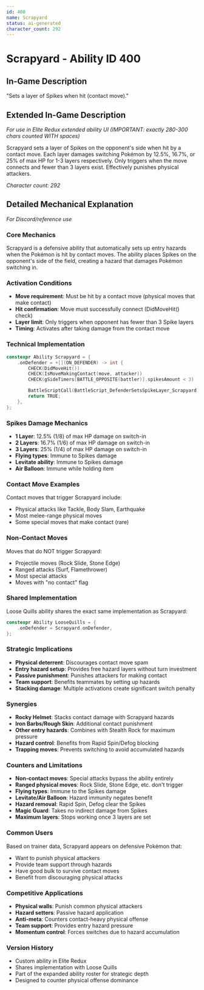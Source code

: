 ```yaml
---
id: 400
name: Scrapyard
status: ai-generated
character_count: 292
---
```


# Scrapyard - Ability ID 400

## In-Game Description
"Sets a layer of Spikes when hit (contact move)."

## Extended In-Game Description
*For use in Elite Redux extended ability UI (IMPORTANT: exactly 280-300 chars counted WITH spaces)*

Scrapyard sets a layer of Spikes on the opponent's side when hit by a contact move. Each layer damages switching Pokémon by 12.5%, 16.7%, or 25% of max HP for 1-3 layers respectively. Only triggers when the move connects and fewer than 3 layers exist. Effectively punishes physical attackers.

*Character count: 292*

## Detailed Mechanical Explanation
*For Discord/reference use*

### Core Mechanics
Scrapyard is a defensive ability that automatically sets up entry hazards when the Pokémon is hit by contact moves. The ability places Spikes on the opponent's side of the field, creating a hazard that damages Pokémon switching in.

### Activation Conditions
- **Move requirement**: Must be hit by a contact move (physical moves that make contact)
- **Hit confirmation**: Move must successfully connect (DidMoveHit() check)
- **Layer limit**: Only triggers when opponent has fewer than 3 Spike layers
- **Timing**: Activates after taking damage from the contact move

### Technical Implementation
```c
constexpr Ability Scrapyard = {
    .onDefender = +[](ON_DEFENDER) -> int {
        CHECK(DidMoveHit())
        CHECK(IsMoveMakingContact(move, attacker))
        CHECK(gSideTimers[BATTLE_OPPOSITE(battler)].spikesAmount < 3)

        BattleScriptCall(BattleScript_DefenderSetsSpikeLayer_Scrapyard);
        return TRUE;
    },
};
```

### Spikes Damage Mechanics
- **1 Layer**: 12.5% (1/8) of max HP damage on switch-in
- **2 Layers**: 16.7% (1/6) of max HP damage on switch-in  
- **3 Layers**: 25% (1/4) of max HP damage on switch-in
- **Flying types**: Immune to Spikes damage
- **Levitate ability**: Immune to Spikes damage
- **Air Balloon**: Immune while holding item

### Contact Move Examples
Contact moves that trigger Scrapyard include:
- Physical attacks like Tackle, Body Slam, Earthquake
- Most melee-range physical moves
- Some special moves that make contact (rare)

### Non-Contact Moves
Moves that do NOT trigger Scrapyard:
- Projectile moves (Rock Slide, Stone Edge)
- Ranged attacks (Surf, Flamethrower)
- Most special attacks
- Moves with "no contact" flag

### Shared Implementation
Loose Quills ability shares the exact same implementation as Scrapyard:
```c
constexpr Ability LooseQuills = {
    .onDefender = Scrapyard.onDefender,
};
```

### Strategic Implications
- **Physical deterrent**: Discourages contact move spam
- **Entry hazard setup**: Provides free hazard layers without turn investment  
- **Passive punishment**: Punishes attackers for making contact
- **Team support**: Benefits teammates by setting up hazards
- **Stacking damage**: Multiple activations create significant switch penalty

### Synergies
- **Rocky Helmet**: Stacks contact damage with Scrapyard hazards
- **Iron Barbs/Rough Skin**: Additional contact punishment
- **Other entry hazards**: Combines with Stealth Rock for maximum pressure
- **Hazard control**: Benefits from Rapid Spin/Defog blocking
- **Trapping moves**: Prevents switching to avoid accumulated hazards

### Counters and Limitations
- **Non-contact moves**: Special attacks bypass the ability entirely
- **Ranged physical moves**: Rock Slide, Stone Edge, etc. don't trigger
- **Flying types**: Immune to the Spikes damage
- **Levitate/Air Balloon**: Hazard immunity negates benefit
- **Hazard removal**: Rapid Spin, Defog clear the Spikes
- **Magic Guard**: Takes no indirect damage from Spikes
- **Maximum layers**: Stops working once 3 layers are set

### Common Users
Based on trainer data, Scrapyard appears on defensive Pokémon that:
- Want to punish physical attackers
- Provide team support through hazards
- Have good bulk to survive contact moves
- Benefit from discouraging physical attacks

### Competitive Applications
- **Physical walls**: Punish common physical attackers
- **Hazard setters**: Passive hazard application
- **Anti-meta**: Counters contact-heavy physical offense  
- **Team support**: Provides entry hazard pressure
- **Momentum control**: Forces switches due to hazard accumulation

### Version History
- Custom ability in Elite Redux
- Shares implementation with Loose Quills
- Part of the expanded ability roster for strategic depth
- Designed to counter physical offense dominance